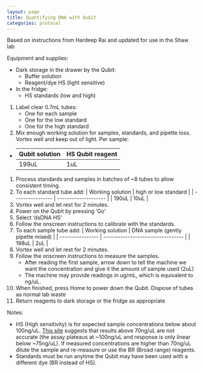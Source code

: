 ```yaml
---
layout: page
title: Quantifying DNA with Qubit
categories: protocol
---
```


Based on instructions from Hardeep Rai and updated for use in the Shaw lab

Equipment and supplies:
  * Dark storage in the drawer by the Qubit:
    * Buffer solution
    * Reagent/dye HS (light sensitive)
  * In the fridge:
    * HS standards (low and high)


1. Label clear 0.7mL tubes:
    * One for each sample
    * One for the low standard
    * One for the high standard
1. Mix enough working solution for samples, standards, and pipette loss. Vortex well and keep out of light. Per sample:

  * | Qubit solution | HS Qubit reagent |
    | -------------- | ---------------- |
    | 199uL | 1uL |

1. Process standards and samples in batches of ~8 tubes to allow consistent timing.
1. To each standard tube add:
| Working solution | high or low standard |
| ---------------- | -------------------- |
| 190uL | 10uL |
1. Vortex well and let rest for 2 minutes.
1. Power on the Qubit by pressing ‘Go’
1. Select ‘dsDNA HS’
1. Follow the onscreen instructions to calibrate with the standards.
1. To each sample tube add:
| Working solution | DNA sample (gently pipette mixed) |
| ---------------- | --------------------------------- |
| 198uL | 2uL |
1. Vortex well and let rest for 2 minutes.
1. Follow the onscreen instructions to measure the samples.
    * After reading the first sample, arrow down to tell the machine we want the concentration and give it the amount of sample used (2uL)
    * The machine may provide readings in ug/mL, which is equivalent to ng/uL.
1. When finished, press Home to power down the Qubit. Dispose of tubes as normal lab waste
1. Return reagents to dark storage or the fridge as appropriate

Notes:
  * HS (High sensitivity) is for expected sample concentrations below about 100ng/uL. [This site][1] suggests that results above 70ng/uL are not accurate (the assay plateaus at ~100ng/uL and response is only linear below ~75ng/uL). If measured concentrations are higher than 70ng/uL dilute the sample and re-measure or use the BR (Broad range) reagents.
  * Standards must be run anytime the Qubit may have been used with a different dye (BR instead of HS).

[1]: http://www.epigenomes.ca/protocols-and-standards/quantifying-dna-samples-using-the-qubit-fluorometer-libpr-0030-ver-11.pdf
